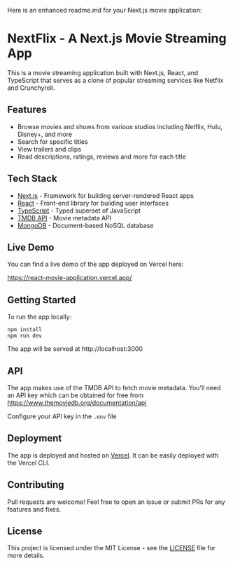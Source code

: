 Here is an enhanced readme.md for your Next.js movie application:

# NextFlix - A Next.js Movie Streaming App

This is a movie streaming application built with Next.js, React, and TypeScript that serves as a clone of popular streaming services like Netflix and Crunchyroll. 

## Features

- Browse movies and shows from various studios including Netflix, Hulu, Disney+, and more
- Search for specific titles 
- View trailers and clips
- Read descriptions, ratings, reviews and more for each title

## Tech Stack

- [Next.js](https://nextjs.org/) - Framework for building server-rendered React apps
- [React](https://reactjs.org/) - Front-end library for building user interfaces
- [TypeScript](https://www.typescriptlang.org/) - Typed superset of JavaScript
- [TMDB API](https://www.themoviedb.org/documentation/api) - Movie metadata API
- [MongoDB](https://www.mongodb.com/) - Document-based NoSQL database

## Live Demo

You can find a live demo of the app deployed on Vercel here:

https://react-movie-application.vercel.app/

## Getting Started

To run the app locally:

```
npm install
npm run dev
```

The app will be served at http://localhost:3000

## API

The app makes use of the TMDB API to fetch movie metadata. You'll need an API key which can be obtained for free from https://www.themoviedb.org/documentation/api

Configure your API key in the `.env` file

## Deployment

The app is deployed and hosted on [Vercel](http://vercel.com). It can be easily deployed with the Vercel CLI.

## Contributing

Pull requests are welcome! Feel free to open an issue or submit PRs for any features and fixes.

## License

This project is licensed under the MIT License - see the [LICENSE](LICENSE) file for more details.